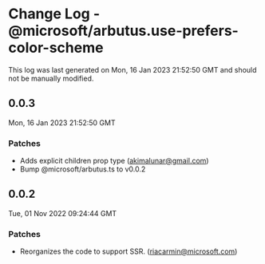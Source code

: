 # Change Log - @microsoft/arbutus.use-prefers-color-scheme

This log was last generated on Mon, 16 Jan 2023 21:52:50 GMT and should not be manually modified.

<!-- Start content -->

## 0.0.3

Mon, 16 Jan 2023 21:52:50 GMT

### Patches

- Adds explicit children prop type (akimalunar@gmail.com)
- Bump @microsoft/arbutus.ts to v0.0.2

## 0.0.2

Tue, 01 Nov 2022 09:24:44 GMT

### Patches

- Reorganizes the code to support SSR. (riacarmin@microsoft.com)
